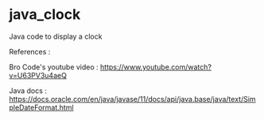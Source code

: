 # java_clock
Java code to display a clock


References : 

Bro Code's youtube video : https://www.youtube.com/watch?v=U63PV3u4aeQ

Java docs : https://docs.oracle.com/en/java/javase/11/docs/api/java.base/java/text/SimpleDateFormat.html
